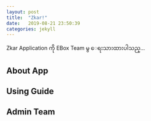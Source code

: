 ```yaml
---
layout: post
title:  "Zkar!"
date:   2019-08-21 23:50:39
categories: jekyll
---
```

Zkar Application ကို EBox Team မွ ေရးသားထားပါသည္...

## About App

## Using Guide

## Admin Team 
